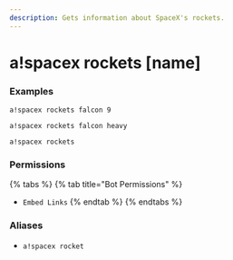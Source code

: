```yaml
---
description: Gets information about SpaceX's rockets.
---
```


# a!spacex rockets \[name\]

### Examples

```text
a!spacex rockets falcon 9
```

```text
a!spacex rockets falcon heavy
```

```text
a!spacex rockets 
```

### Permissions

{% tabs %}
{% tab title="Bot Permissions" %}
* `Embed Links`
{% endtab %}
{% endtabs %}

### Aliases

* `a!spacex rocket`

